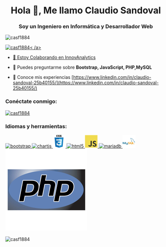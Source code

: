 <h1 align="center">Hola 👋, Me llamo Claudio Sandoval</h1>
<h3 align="center">Soy un Ingeniero en Informática y Desarrollador Web</h3>

<p align="left"> <img src ="https://komarev.com/ghpvc/?username=casf1884&label=Profile%20views&color=0e75b6&style=flat" alt="casf1884" /> </p>

<p align="left"> <a href="https ://github.com/ryo-ma/github-profile-trofeo"><img src="https://github-profile-trofeo.vercel.app/?username=casf1884" alt="casf1884" />< /a> </p>

- 👯 Estoy Colaborando en [InnovAnalytics](https://innovanalytics.cl)

- 💬 Puedes preguntarme sobre **Bootstrap, JavaScript, PHP,MySQL**

- 📄 Conoce mis experiencias [https://www.linkedin.com/in/claudio-sandoval-25b40155/](https://www.linkedin.com/in/claudio-sandoval-25b40155/)

<h3 align="left">Conéctate conmigo:</h3>
<p align="left">
<a href="https://linkedin.com/in/casf1884" target="blank"><img align ="center" src="https://raw.githubusercontent.com/rahuldkjain/github-profile-readme-generator/master/src/images/icons/Social/linked-in-alt.svg" alt="casf1884" height="30" width="40" /></a>
</p>

<h3 align="left">Idiomas y herramientas:</h3>
<p align="left"> <a href="https://getbootstrap.com" target="_blank" rel="noreferrer"> <img src="https://raw.githubusercontent.com/devicons/devicon /master/icons/bootstrap/bootstrap-plain-wordmark.svg" alt="bootstrap" width="40" height="40"/> </a> <a href="https://www.chartjs.org " target="_blank" rel="noreferrer"> <img src="https://www.chartjs.org/media/logo-title.svg" alt="chartjs" width="40" height="40" /> </a> <a href="https://www.w3schools.com/css/" target="_blank" rel="noreferrer"> <img src="https://raw.githubusercontent.com/devicons/devicon/master/icons/css3/css3-original-wordmark.svg" alt="css3" width="40" height="40"/> </a> <a href="https:// www.w3.org/html/" target="_blank" rel="noreferrer"> <img src="https://raw.githubusercontent.com/devicons/devicon/master/icons/html5/html5-original-wordmark .svg" alt="html5" ancho="40" altura="40"/> </a> <a href="https://developer.mozilla.org/en-US/docs/Web/JavaScript" destino ="_blank" rel="noreferrer"> <img src="https://raw.githubusercontent.com/devicons/devicon/master/icons/javascript/javascript-original.svg" alt="javascript" width="40 " altura = "40"/> </a> <a href="https://mariadb.org/" target="_blank" rel="noreferrer"> <img src="https://www.vectorlogo.zone/logos/mariadb/ icono-mariadb.svg" alt="mariadb" ancho="40" altura="40"/> </a> <a href="https://www.mysql.com/" target="_blank" rel= "noreferrer"> <img src="https://raw.githubusercontent.com/devicons/devicon/master/icons/mysql/mysql-original-wordmark.svg" alt="mysql" width="40" height=" 40"/> </a> <a href="https://www.php.net" target="_blank" rel="noreferrer"> <img src="https://raw.githubusercontent.com/devicons/devicon/master/icons/php/php-original.svg" alt="php" ancho="40" altura="40"/> </a> </p>

<p><img align="center" src="https://github-readme-stats.vercel.app/api/top-langs?username=casf1884&show_icons=true&locale=en&layout=compact" alt="casf1884" /> </p>


